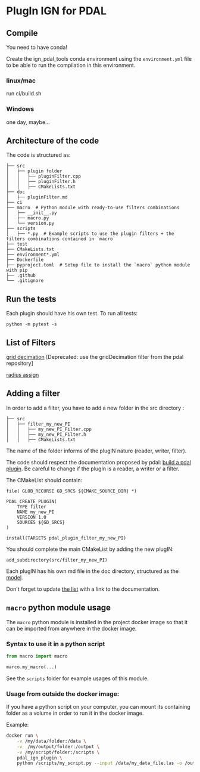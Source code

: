 # PlugIn IGN for PDAL

## Compile

You need to have conda!

Create the ign_pdal_tools conda environment using the `environment.yml` file
to be able to run the compilation in this environment.

### linux/mac

run ci/build.sh

### Windows

one day, maybe...

## Architecture of the code

The code is structured as:

```
├── src
│   ├── plugin folder
│   │   ├── pluginFilter.cpp
│   │   ├── pluginFilter.h
│   │   ├── CMakeLists.txt
├── doc
│   ├── pluginFilter.md
├── ci
├── macro  # Python module with ready-to-use filters combinations
│   ├── __init__.py
│   ├── macro.py
│   └── version.py
├── scripts
│   ├── *.py  # Example scripts to use the plugin filters + the filters combinations contained in `macro`
├── test
├── CMakeLists.txt
├── environment*.yml
├── Dockerfile
├── pyproject.toml  # Setup file to install the `macro` python module with pip
├── .github
└── .gitignore
```

## Run the tests

Each plugin should have his own test. To run all tests:

```
python -m pytest -s
```

## List of Filters

[grid decimation](./doc/grid_decimation.md) [Deprecated: use the gridDecimation filter from the pdal repository]

[radius assign](./doc/radius_assign.md)

## Adding a filter

In order to add a filter, you have to add a new folder in the src directory :

```
├── src
│   ├── filter_my_new_PI
│   │   ├── my_new_PI_Filter.cpp
│   │   ├── my_new_PI_Filter.h
│   │   ├── CMakeLists.txt
```

The name of the folder informs of the plugIN nature (reader, writer, filter).

The code should respect the documentation proposed by pdal: [build a pdal plugin](https://pdal.io/en/2.6.0/development/plugins.html).
Be careful to change if the plugIn is a reader, a writer or a filter.

The CMakeList should contain:

```
file( GLOB_RECURSE GD_SRCS ${CMAKE_SOURCE_DIR} *)

PDAL_CREATE_PLUGIN(
    TYPE filter
    NAME my_new_PI
    VERSION 1.0
    SOURCES ${GD_SRCS}
)

install(TARGETS pdal_plugin_filter_my_new_PI)
```

You should complete the main CMakeList by adding the new plugIN:
```
add_subdirectory(src/filter_my_new_PI)
```

Each plugIN has his own md file in the doc directory, structured as the [model](./doc/_doc_model_plugIN.md).

Don't forget to update [the list](#list-of-filters) with a link to the documentation.

## `macro` python module usage

The `macro` python module is installed in the project docker image so that it can be imported from anywhere in the
docker image.


### Syntax to use it in a python script

```python
from macro import macro

marco.my_macro(...)
```

See the `scripts` folder for example usages of this module.

### Usage from outside the docker image:

If you have a python script on your computer, you can mount its containing folder as a volume in order to
run it in the docker image.

Example:

```bash
docker run \
    -v /my/data/folder:/data \
    -v  /my/output/folder:/output \
    -v /my/script/folder:/scripts \
    pdal_ign_plugin \
    python /scripts/my_script.py --input /data/my_data_file.las -o /output/my_output.las
```

